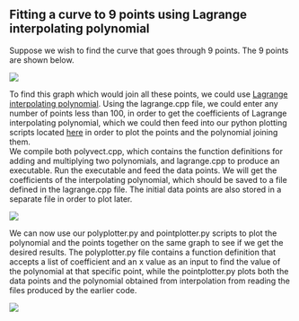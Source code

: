 ## Fitting a curve to 9 points using Lagrange interpolating polynomial  
Suppose we wish to find the curve that goes through 9 points. The 9 points are shown below.  


![](https://raw.githubusercontent.com/yakeen15/amps/main/numerical%20methods/points.PNG)
  
To find this graph which would join all these points, we could use [Lagrange interpolating polynomial](https://en.wikipedia.org/wiki/Lagrange_polynomial#:~:text=In%20numerical%20analysis%2C%20the%20Lagrange,a%20given%20set%20of%20data.). Using the lagrange.cpp file, we could enter any number of points less than 100, in order to get the coefficients of Lagrange interpolating polynomial, which we could then feed into our python plotting scripts located [here](https://github.com/yakeen15/amps/tree/main/plotting%20and%20graphs) in order to plot the points and the polynomial joining them.  
We compile both polyvect.cpp, which contains the function definitions for adding and multiplying two polynomials, and lagrange.cpp to produce an executable. Run the executable and feed the data points. We will get the coefficients of the interpolating polynomial, which should be saved to a file defined in the lagrange.cpp file. The initial data points are also stored in a separate file in order to plot later.

![](https://raw.githubusercontent.com/yakeen15/amps/main/numerical%20methods/lagrange_plot.PNG)  

We can now use our polyplotter.py and pointplotter.py scripts to plot the polynomial and the points together on the same graph to see if we get the desired results. The polyplotter.py file contains a function definition that accepts a list of coefficient and an x value as an input to find the value of the polynomial at that specific point, while the pointplotter.py plots both the data points and the polynomial obtained from interpolation from reading the files produced by the earlier code.    

![](https://raw.githubusercontent.com/yakeen15/amps/main/plotting%20and%20graphs/lagrange_fitting.png)
